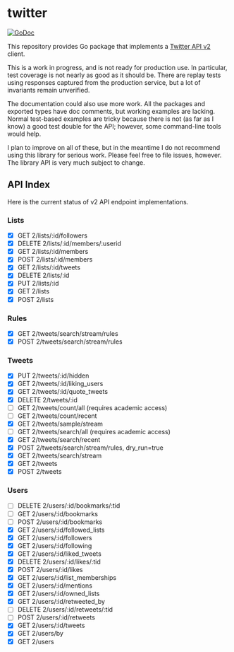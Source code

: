 # twitter

[![GoDoc](https://img.shields.io/static/v1?label=godoc&message=reference&color=blue)](https://pkg.go.dev/github.com/creachadair/twitter)

This repository provides Go package that implements a [Twitter API v2][tv2]
client.

This is a work in progress, and is not ready for production use. In particular,
test coverage is not nearly as good as it should be. There are replay tests
using responses captured from the production service, but a lot of invariants
remain unverified.

The documentation could also use more work. All the packages and exported types
have doc comments, but working examples are lacking.  Normal test-based
examples are tricky because there is not (as far as I know) a good test double
for the API; however, some command-line tools would help.

I plan to improve on all of these, but in the meantime I do not recommend using
this library for serious work. Please feel free to file issues, however.  The
library API is very much subject to change.

[tv2]: https://developer.twitter.com/en/docs/twitter-api

## API Index

Here is the current status of v2 API endpoint implementations.

### Lists

- [x] GET 2/lists/:id/followers
- [x] DELETE 2/lists/:id/members/:userid
- [x] GET 2/lists/:id/members
- [x] POST 2/lists/:id/members
- [x] GET 2/lists/:id/tweets
- [x] DELETE 2/lists/:id
- [x] PUT 2/lists/:id
- [x] GET 2/lists
- [x] POST 2/lists

### Rules

- [x] GET 2/tweets/search/stream/rules
- [x] POST 2/tweets/search/stream/rules

### Tweets

- [x] PUT 2/tweets/:id/hidden
- [x] GET 2/tweets/:id/liking_users
- [x] GET 2/tweets/:id/quote_tweets
- [x] DELETE 2/tweets/:id
- [ ] GET 2/tweets/count/all (requires academic access)
- [ ] GET 2/tweets/count/recent
- [x] GET 2/tweets/sample/stream
- [ ] GET 2/tweets/search/all (requires academic access)
- [x] GET 2/tweets/search/recent
- [x] POST 2/tweets/search/stream/rules, dry_run=true
- [x] GET 2/tweets/search/stream
- [x] GET 2/tweets
- [x] POST 2/tweets

### Users

- [ ] DELETE 2/users/:id/bookmarks/:tid
- [ ] GET 2/users/:id/bookmarks
- [ ] POST 2/users/:id/bookmarks
- [x] GET 2/users/:id/followed_lists
- [x] GET 2/users/:id/followers
- [x] GET 2/users/:id/following
- [x] GET 2/users/:id/liked_tweets
- [x] DELETE 2/users/:id/likes/:tid
- [x] POST 2/users/:id/likes
- [x] GET 2/users/:id/list_memberships
- [x] GET 2/users/:id/mentions
- [x] GET 2/users/:id/owned_lists
- [x] GET 2/users/:id/retweeted_by
- [ ] DELETE 2/users/:id/retweets/:tid
- [ ] POST 2/users/:id/retweets
- [x] GET 2/users/:id/tweets
- [x] GET 2/users/by
- [x] GET 2/users
